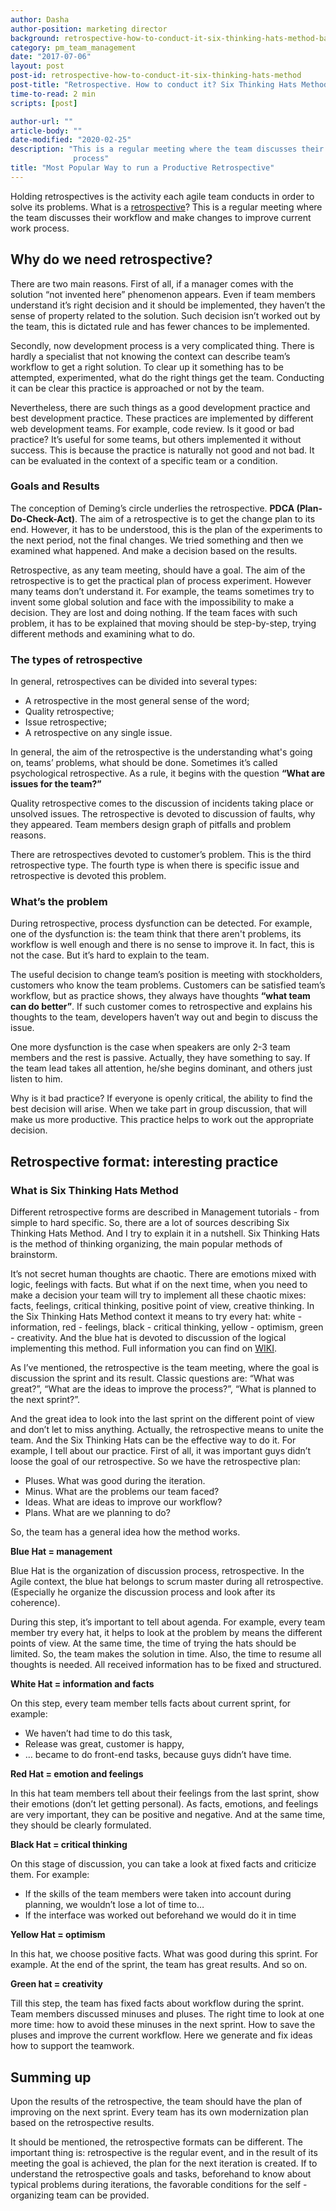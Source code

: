```yaml
---
author: Dasha
author-position: marketing director
background: retrospective-how-to-conduct-it-six-thinking-hats-method-back
category: pm_team_management
date: "2017-07-06"
layout: post
post-id: retrospective-how-to-conduct-it-six-thinking-hats-method
post-title: "Retrospective. How to conduct it? Six Thinking Hats Method"
time-to-read: 2 min
scripts: [post]

author-url: ""
article-body: ""
date-modified: "2020-02-25"
description: "This is a regular meeting where the team discusses their workflow and make changes to improve current work
              process"
title: "Most Popular Way to run a Productive Retrospective"
---
```


Holding retrospectives is the activity each agile team conducts in order to solve its problems. What is a [retrospective](https://en.wikipedia.org/wiki/Retrospective)? This is a regular meeting where the team discusses their workflow and make changes to improve current work process.

## Why do we need retrospective?

There are two main reasons. First of all, if a manager comes with the solution “not invented here” phenomenon appears. Even if team members understand it’s right decision and it should be implemented, they haven’t the sense of property related to the solution. Such decision isn’t worked out by the team, this is dictated rule and has fewer chances to be implemented.  

Secondly, now development process is a very complicated thing. There is hardly a specialist that not knowing the context can describe team’s workflow to get a right solution. To clear up it something has to be attempted, experimented, what do the right things get the team. Conducting it can be clear this practice is approached or not by the team.

Nevertheless, there are such things as a good development practice and best development practice. These practices are implemented by different web development teams. For example, code review. Is it good or bad practice? It’s useful for some teams, but others implemented it without success. This is because the practice is naturally not good and not bad. It can be evaluated in the context of a specific team or a condition.

### Goals and Results

The conception of Deming’s circle underlies the retrospective. **PDCA (Plan-Do-Check-Act)**. The aim of a retrospective is to get the change plan to its end. However, it has to be understood, this is the plan of the experiments to the next period, not the final changes. We tried something and then we examined what happened. And make a decision based on the results.   

Retrospective, as any team meeting, should have a goal. The aim of the retrospective is to get the practical plan of process experiment. However many teams don’t understand it. For example, the teams sometimes try to invent some global solution and face with the impossibility to make a decision. They are lost and doing nothing. If the team faces with such problem, it has to be explained that moving should be step-by-step, trying different methods and examining what to do.

### The types of retrospective

In general, retrospectives can be divided into several types:

* A retrospective in the most general sense of the word;
* Quality retrospective;
* Issue retrospective;
* A retrospective on any single issue.

In general, the aim of the retrospective is the understanding what's going on, teams’ problems, what should be done. Sometimes it’s called psychological retrospective. As a rule, it begins with the question **“What are issues for the team?”**

Quality retrospective comes to the discussion of incidents taking place or unsolved issues. The retrospective is devoted to discussion of faults, why they appeared. Team members design graph of pitfalls and problem reasons.    

There are retrospectives devoted to customer’s problem. This is the third retrospective type. The fourth type is when there is specific issue and retrospective is devoted this problem. 

### What’s the problem

During retrospective, process dysfunction can be detected. For example, one of the dysfunction is: the team think that there aren't problems, its workflow is well enough and there is no sense to improve it. In fact, this is not the case. But it’s hard to explain to the team.  

The useful decision to change team’s position is meeting with stockholders, customers who know the team problems. Customers can be satisfied team’s workflow, but as practice shows, they always have thoughts **“what team can do better”**. If such customer comes to retrospective and explains his thoughts to the team, developers haven’t way out and begin to discuss the issue.  

One more dysfunction is the case when speakers are only 2-3 team members and the rest is passive. Actually, they have something to say. If the team lead takes all attention, he/she begins dominant, and others just listen to him. 

Why is it bad practice? If everyone is openly critical, the ability to find the best decision will arise. When we take part in group discussion, that will make us more productive. This practice helps to work out the appropriate decision.   

## Retrospective format: interesting practice

### What is Six Thinking Hats Method

Different retrospective forms are described in Management tutorials - from simple to hard specific. So, there are a lot of sources describing Six Thinking Hats Method. And I try to explain it in a nutshell. 
Six Thinking Hats is the method of thinking organizing, the main popular methods of brainstorm.

It’s not secret human thoughts are chaotic. There are emotions mixed with logic, feelings with facts. But what if on the next time, when you need to make a decision your team will try to implement all these chaotic mixes: facts, feelings, critical thinking, positive point of view, creative thinking. In the Six Thinking Hats Method context it means to try every hat: white - information, red - feelings, black - critical thinking, yellow - optimism, green - creativity. And the blue hat is devoted to discussion of the logical implementing this method. Full information you can find on [WIKI](https://en.wikipedia.org/wiki/Six_Thinking_Hats).

As I’ve mentioned, the retrospective is the team meeting, where the goal is discussion the sprint and its result. Classic questions are: “What was great?”, “What are the ideas to improve the process?”, “What is planned to the next sprint?”. 

And the great idea to look into the last sprint on the different point of view and don’t let to miss anything. Actually, the retrospective means to unite the team. And the Six Thinking Hats can be the effective way to do it. 
For example, I tell about our practice. First of all, it was important guys didn’t loose the goal of our retrospective. So we have the retrospective plan:

* Pluses. What was good during the iteration.
* Minus. What are the problems our team faced?
* Ideas. What are ideas to improve our workflow?
* Plans. What are we planning to do?

So, the team has a general idea how the method works.


**Blue Hat = management**

Blue Hat is the organization of discussion process, retrospective. In the Agile context, the blue hat belongs to scrum master during all retrospective. (Especially he organize the discussion process and look after its coherence). 

During this step, it’s important to tell about agenda. For example, every team member try every hat, it helps to look at the problem by means the different points of view. At the same time, the time of trying the hats should 
be limited. So, the team makes the solution in time. Also, the time to resume all thoughts is needed. All received information has to be fixed and structured.

**White Hat = information and facts**

On this step, every team member tells facts about current sprint, for example:

* We haven’t had time to do this task,
* Release was great, customer is happy,
* … became to do front-end tasks, because guys didn’t have time.

**Red Hat = emotion and feelings**

In this hat team members tell about their feelings from the last sprint, show their emotions (don’t let getting personal). As facts, emotions, and feelings are very important, they can be positive and negative. And at the same time, they should be clearly formulated.  

**Black Hat = critical thinking**

On this stage of discussion, you can take a look at fixed facts and criticize them. For example:

* If the skills of the team members were taken into account during planning, we wouldn’t lose a lot of time to…
* If the interface was worked out beforehand we would do it in time

**Yellow Hat = optimism**

In this hat, we choose positive facts. What was good during this sprint. For example. At the end of the sprint, the team has great results. And so on.

**Green hat = creativity**

Till this step, the team has fixed facts about workflow during the sprint. Team members discussed minuses and pluses. The right time to look at one more time: how to avoid these minuses in the next sprint. How to save the pluses and improve the current workflow. Here we generate and fix ideas how to support the teamwork.

## Summing up

Upon the results of the retrospective, the team should have the plan of improving on the next sprint. Every team has its own modernization plan based on the retrospective results. 

It should be mentioned, the retrospective formats can be different. The important thing is: retrospective is the regular event, and in the result of its meeting the goal is achieved, the plan for the next iteration is created. If to understand the retrospective goals and tasks, beforehand to know about typical problems during iterations, the favorable conditions for the self - organizing team can be provided. 
